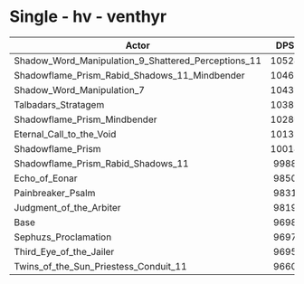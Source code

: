 # Single - hv - venthyr
| Actor | DPS | Increase |
|---|:---:|:---:|
|Shadow_Word_Manipulation_9_Shattered_Perceptions_11|10524|8.51%|
|Shadowflame_Prism_Rabid_Shadows_11_Mindbender|10461|7.86%|
|Shadow_Word_Manipulation_7|10433|7.58%|
|Talbadars_Stratagem|10389|7.13%|
|Shadowflame_Prism_Mindbender|10280|6.00%|
|Eternal_Call_to_the_Void|10131|4.46%|
|Shadowflame_Prism|10014|3.26%|
|Shadowflame_Prism_Rabid_Shadows_11|9988|2.99%|
|Echo_of_Eonar|9850|1.57%|
|Painbreaker_Psalm|9831|1.37%|
|Judgment_of_the_Arbiter|9819|1.25%|
|Base|9698|0.00%|
|Sephuzs_Proclamation|9697|-0.01%|
|Third_Eye_of_the_Jailer|9695|-0.03%|
|Twins_of_the_Sun_Priestess_Conduit_11|9660|-0.39%|
